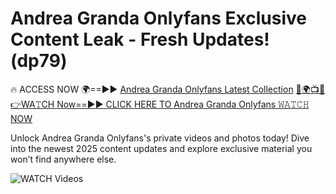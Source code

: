 # Andrea Granda Onlyfans Exclusive Content Leak - Fresh Updates! (dp79)

🔥 ACCESS NOW 🌍==►► <a href="https://tinyurl.com/3fjeunct" rel="nofollow">Andrea Granda Onlyfans Latest Collection</a></h3>
[🔴🌍📺📱👉WA𝚃CH Now==►► CLICK HERE TO Andrea Granda Onlyfans 𝚆𝙰𝚃𝙲𝙷 NOW](https://tinyurl.com/3fjeunct)

Unlock Andrea Granda Onlyfans's private videos and photos today! Dive into the newest 2025 content updates and explore exclusive material you won’t find anywhere else.


<a href="https://tinyurl.com/3fjeunct" rel="nofollow" data-target="animated-image.originalLink"><img src="https://camo.githubusercontent.com/8a4f000d20f83aca3bf7ec5f350d767afa0574a8a352519fd8cfa583a6f93a33/68747470733a2f2f692e696d6775722e636f6d2f644a486b345a712e676966" alt="WATCH Videos" data-canonical-src="https://i.imgur.com/dJHk4Zq.gif" style="max-width: 100%; display: inline-block;" data-target="animated-image.originalImage"></a>
